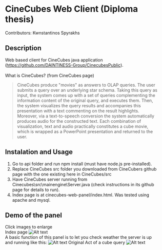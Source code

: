 # CineCubes Web Client (Diploma thesis)
Contributors: Kwnstantinos Spyrakhs
## Description
Web based client for CineCubes java application (https://github.com/DAINTINESS-Group/CinecubesPublic).
<br/>
<br/>
What is CineCubes? (from CineCubes page)
> CineCubes produce "movies" as answers to OLAP queries. The user submits a query over an underlying star schema. Taking this query as input, the system comes up with a set of queries complementing the information content of the original query, and executes them. Then, the system visualizes the query results and accompanies this presentation with a text commenting on the result highlights. Moreover, via a text-to-speech conversion the system automatically produces audio for the constructed text. Each combination of visualization, text and audio practically constitutes a cube movie, which is wrapped as a PowerPoint presentation and returned to the user.

## Instalation and Usage
1. Go to api folder and run npm install (must have node.js pre-installed).
2. Replace CineCubes src folder you downloaded from CineCubers github page with the one existing here in CineCubes/src
3. Have CineCubes server running from Cinecubes\src\mainengine\Server.java (check instructions in its github page for details to run).
4. Index page is at cinecubes-web-panel/index.html. Was tested using apache and mysql.

## Demo of the panel
Click images to enlarge
<br/>
Index page
![Alt text](https://github.com/sersdyh/Web-panel-for-CineCubes/blob/master/demo-images/index_page.png?raw=true "Title")
<br/>
A basic function of this panel is to let you check weather the server is up and running like this:
![Alt text](https://github.com/sersdyh/Web-panel-for-CineCubes/blob/master/demo-images/monitor_server_status.png?raw=true "Title")
Original Act of a cube query
![Alt text](https://github.com/sersdyh/Web-panel-for-CineCubes/blob/master/demo-images/original-act.png?raw=true "Title")
